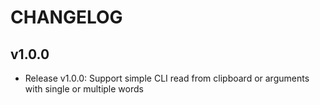 # CHANGELOG

## v1.0.0
- Release v1.0.0: Support simple CLI read from clipboard or arguments with single or multiple words


